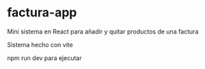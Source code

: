 # factura-app
Mini sistema en React para añadir y quitar productos de una factura

Sistema hecho con vite

npm run dev para ejecutar
